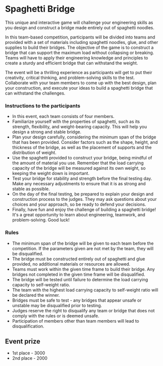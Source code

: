 # Spaghetti Bridge

This unique and interactive game will challenge your engineering skills as you design and construct a bridge made entirely out of spaghetti noodles.

In this team-based competition, participants will be divided into teams and provided with a set of materials including spaghetti noodles, glue, and other supplies to build their bridges. The objective of the game is to construct a bridge that can support the maximum load without collapsing or breaking. Teams will have to apply their engineering knowledge and principles to create a sturdy and efficient bridge that can withstand the weight.

The event will be a thrilling experience as participants will get to put their creativity, critical thinking, and problem-solving skills to the test. Collaborate with your team members to come up with the best design, plan your construction, and execute your ideas to build a spaghetti bridge that can withstand the challenges.

### Instructions to the participants

- In this event, each team consists of four members.
- Familiarize yourself with the properties of spaghetti, such as its strength, flexibility, and weight-bearing capacity. This will help you design a strong and stable bridge.
- Plan your design carefully, considering the minimum span of the bridge that has been provided. Consider factors such as the shape, height, and thickness of the bridge, as well as the placement of supports and the distribution of weight.
- Use the spaghetti provided to construct your bridge, being mindful of the amount of material you use. Remember that the load carrying capacity of the bridge will be measured against its own weight, so keeping the weight down is important.
- Test your bridge for stability and strength before the final testing day. Make any necessary adjustments to ensure that it is as strong and stable as possible.
- On the day of the final testing, be prepared to explain your design and construction process to the judges. They may ask questions about your choices and your approach, so be ready to defend your decisions.
- Finally, have fun and enjoy the challenge of building a spaghetti bridge! It's a great opportunity to learn about engineering, teamwork, and problem-solving. Good luck!

### Rules

- The minimum span of the bridge will be given to each team before the competition. If the parameters given are not met by the team, they will be disqualified.
- The bridge must be constructed entirely out of spaghetti and glue provided, no additional materials or resources are allowed.
- Teams must work within the given time frame to build their bridge. Any bridges not completed in the given time frame will be disqualified.
- The bridge will be tested until failure to determine the load carrying capacity to self-weight ratio.
- The team with the highest load carrying capacity to self-weight ratio will be declared the winner.
- Bridges must be safe to test - any bridges that appear unsafe or unstable may be disqualified prior to testing.
- Judges reserve the right to disqualify any team or bridge that does not comply with the rules or is deemed unsafe.
- Participation of members other than team members will lead to disqualification.

## Event prize
- 1st place - 3000
- 2nd place - 2000
